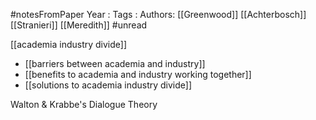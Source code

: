 #notesFromPaper
Year   :
Tags   :
Authors: [[Greenwood]] [[Achterbosch]] [[Stranieri]] [[Meredith]]
#unread 

[[academia industry divide]]

 - [[barriers between academia and industry]]
 - [[benefits to academia and industry working together]]
 - [[solutions to academia industry divide]]

Walton & Krabbe's Dialogue Theory

